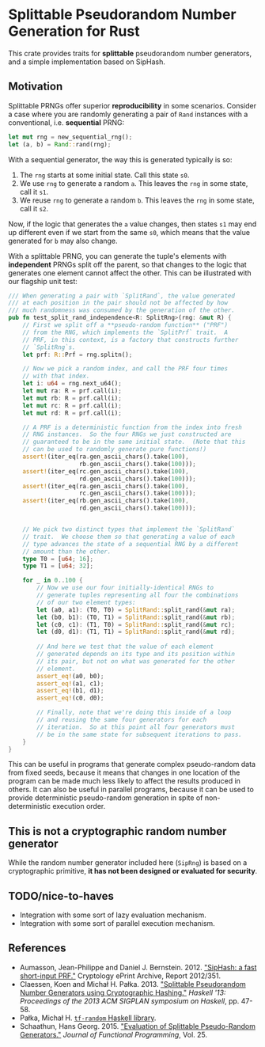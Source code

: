 # Splittable Pseudorandom Number Generation for Rust

This crate provides traits for **splittable** pseudorandom number
generators, and a simple implementation based on SipHash.


## Motivation

Splittable PRNGs offer superior **reproducibility** in some scenarios.
Consider a case where you are randomly generating a pair of `Rand`
instances with a conventional, i.e. **sequential** PRNG:

```rust
let mut rng = new_sequential_rng();
let (a, b) = Rand::rand(rng);
```

With a sequential generator, the way this is generated typically is so:

1. The `rng` starts at some initial state.  Call this state `s0`.
2. We use `rng` to generate a random `a`.  This leaves the `rng` in
   some state, call it `s1`.
3. We reuse `rng` to generate a random `b`.  This leaves the `rng` in
   some state, call it `s2`.

Now, if the logic that generates the `a` value changes, then states
`s1` may end up different even if we start from the same `s0`, which
means that the value generated for `b` may also change.

With a splittable PRNG, you can generate the tuple's elements with
**independent** PRNGs split off the parent, so that changes to the
logic that generates one element cannot affect the other.  This can be
illustrated with our flagship unit test:

```rust
/// When generating a pair with `SplitRand`, the value generated
/// at each position in the pair should not be affected by how
/// much randomness was consumed by the generation of the other.
pub fn test_split_rand_independence<R: SplitRng>(rng: &mut R) {
    // First we split off a **pseudo-random function** ("PRF")
    // from the RNG, which implements the `SplitPrf` trait.  A
    // PRF, in this context, is a factory that constructs further
    // `SplitRng`s.
    let prf: R::Prf = rng.splitn();

    // Now we pick a random index, and call the PRF four times
    // with that index.
    let i: u64 = rng.next_u64();
    let mut ra: R = prf.call(i);
    let mut rb: R = prf.call(i);
    let mut rc: R = prf.call(i);
    let mut rd: R = prf.call(i);

    // A PRF is a deterministic function from the index into fresh
    // RNG instances.  So the four RNGs we just constructed are
    // guaranteed to be in the same initial state.  (Note that this
    // can be used to randomly generate pure functions!)
    assert!(iter_eq(ra.gen_ascii_chars().take(100),
                    rb.gen_ascii_chars().take(100)));
    assert!(iter_eq(rc.gen_ascii_chars().take(100),
                    rd.gen_ascii_chars().take(100)));
    assert!(iter_eq(ra.gen_ascii_chars().take(100),
                    rc.gen_ascii_chars().take(100)));
    assert!(iter_eq(rb.gen_ascii_chars().take(100),
                    rd.gen_ascii_chars().take(100)));


    // We pick two distinct types that implement the `SplitRand`
    // trait.  We choose them so that generating a value of each
    // type advances the state of a sequential RNG by a different
    // amount than the other.
    type T0 = [u64; 16];
    type T1 = [u64; 32];

    for _ in 0..100 {
        // Now we use our four initially-identical RNGs to
        // generate tuples representing all four the combinations
        // of our two element types:
        let (a0, a1): (T0, T0) = SplitRand::split_rand(&mut ra);
        let (b0, b1): (T0, T1) = SplitRand::split_rand(&mut rb);
        let (c0, c1): (T1, T0) = SplitRand::split_rand(&mut rc);
        let (d0, d1): (T1, T1) = SplitRand::split_rand(&mut rd);
        
        // And here we test that the value of each element
        // generated depends on its type and its position within
        // its pair, but not on what was generated for the other
        // element.
        assert_eq!(a0, b0);
        assert_eq!(a1, c1);
        assert_eq!(b1, d1);
        assert_eq!(c0, d0);

        // Finally, note that we're doing this inside of a loop
        // and reusing the same four generators for each
        // iteration.  So at this point all four generators must
        // be in the same state for subsequent iterations to pass.
    }
}
```

This can be useful in programs that generate complex pseudo-random
data from fixed seeds, because it means that changes in one location
of the program can be made much less likely to affect the results
produced in others.  It can also be useful in parallel programs,
because it can be used to provide deterministic pseudo-random
generation in spite of non-deterministic execution order.


## This is not a cryptographic random number generator

While the random number generator included here (`SipRng`) is based on
a cryptographic primitive, **it has not been designed or evaluated for
security**.


## TODO/nice-to-haves

* Integration with some sort of lazy evaluation mechanism.
* Integration with some sort of parallel execution mechanism.

## References

* Aumasson, Jean-Philippe and Daniel J. Bernstein.  2012.
  ["SipHash: a fast short-input PRF."](https://eprint.iacr.org/2012/351)
  Cryptology ePrint Archive, Report 2012/351.
* Claessen, Koen and Michał H. Pałka.  2013.  ["Splittable
  Pseudorandom Number Generators using Cryptographic
  Hashing."](http://publications.lib.chalmers.se/records/fulltext/183348/local_183348.pdf)
  *Haskell '13: Proceedings of the 2013 ACM SIGPLAN symposium on
  Haskell*, pp. 47-58.
* Pałka, Michał H.
  [`tf-random` Haskell library](https://hackage.haskell.org/package/tf-random).
* Schaathun, Hans Georg.  2015.
  ["Evaluation of Splittable Pseudo-Random Generators."](http://www.hg.schaathun.net/research/Papers/hgs2015jfp.pdf)
  *Journal of Functional Programming*, Vol. 25.
